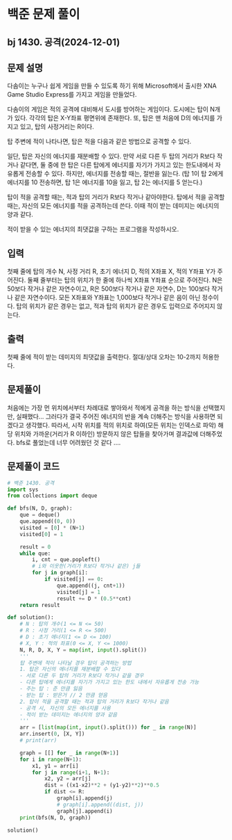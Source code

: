 # 백준 문제 풀이

## bj 1430. 공격(2024-12-01)

## 문제 설명

다솜이는 누구나 쉽게 게임을 만들 수 있도록 하기 위해 Microsoft에서 출시한 XNA Game Studio Express를 가지고 게임을 만들었다.

다솜이의 게임은 적의 공격에 대비해서 도시를 방어하는 게임이다. 도시에는 탑이 N개가 있다. 각각의 탑은 X-Y좌표 평면위에 존재한다. 또, 탑은 맨 처음에 D의 에너지를 가지고 있고, 탑의 사정거리는 R이다.

탑 주변에 적이 나타나면, 탑은 적을 다음과 같은 방법으로 공격할 수 있다.

일단, 탑은 자신의 에너지를 재분배할 수 있다. 만약 서로 다른 두 탑의 거리가 R보다 작거나 같다면, 둘 중에 한 탑은 다른 탑에게 에너지를 자기가 가지고 있는 한도내에서 자유롭게 전송할 수 있다. 하지만, 에너지를 전송할 때는, 절반을 잃는다. (탑 1이 탑 2에게 에너지를 10 전송하면, 탑 1은 에너지를 10을 잃고, 탑 2는 에너지를 5 얻는다.)

탑이 적을 공격할 때는, 적과 탑의 거리가 R보다 작거나 같아야한다. 탑에서 적을 공격할 때는, 자신의 모든 에너지를 적을 공격하는데 쓴다. 이때 적이 받는 데미지는 에너지의 양과 같다.

적이 받을 수 있는 에너지의 최댓값을 구하는 프로그램을 작성하시오.

## 입력

첫째 줄에 탑의 개수 N, 사정 거리 R, 초기 에너지 D, 적의 X좌표 X, 적의 Y좌표 Y가 주어진다. 둘째 줄부터는 탑의 위치가 한 줄에 하나씩 X좌표 Y좌표 순으로 주어진다. N은 50보다 작거나 같은 자연수이고, R은 500보다 작거나 같은 자연수, D는 100보다 작거나 같은 자연수이다. 모든 X좌표와 Y좌표는 1,000보다 작거나 같은 음이 아닌 정수이다. 탑의 위치가 같은 경우는 없고, 적과 탑의 위치가 같은 경우도 입력으로 주어지지 않는다.

## 출력

첫째 줄에 적이 받는 데미지의 최댓값을 출력한다. 절대/상대 오차는 10-2까지 허용한다.

## 문제풀이

처음에는 가장 먼 위치에서부터 차례대로 쌓아와서 적에게 공격을 하는 방식을 선택했지만, 실패했다... 그러다가 결국 주어진 에너지의 반을 계속 더해주는 방식을 사용하면 되겠다고 생각했다. 따라서, 시작 위치를 적의 위치로 하여(모든 위치는 인덱스로 파악) 해당 위치와 가까운(거리가 R 이하인) 방문하지 않은 탑들을 찾아가며 결과값에 더해주었다. bfs로 풀었는데 너무 어려웠던 것 같다 ....

## 문제풀이 코드

```python
# 백준 1430. 공격
import sys
from collections import deque

def bfs(N, D, graph):
    que = deque()
    que.append((0, 0))
    visited = [0] * (N+1)
    visited[0] = 1

    result = 0
    while que:
        i, cnt = que.popleft()
        # i와 이웃한(거리가 R보다 작거나 같은) j들
        for j in graph[i]:
            if visited[j] == 0:
                que.append((j, cnt+1))
                visited[j] = 1
                result += D * (0.5**cnt)
    return result

def solution():
    # N : 탑의 개수(1 <= N <= 50)
    # R : 사정 거리(1 <= R <= 500)
    # D : 초기 에너지(1 <= D <= 100)
    # X, Y : 적의 좌표(0 <= X, Y <= 1000)
    N, R, D, X, Y = map(int, input().split())
    '''
    탑 주변에 적이 나타날 경우 탑이 공격하는 방법
    1. 탑은 자신의 에너지를 재분배할 수 있다
    - 서로 다른 두 탑의 거리가 R보다 작거나 같을 경우
    - 다른 탑에게 에너지를 자기가 가지고 있는 한도 내에서 자유롭게 전송 가능
    - 주는 탑 : 준 만큼 잃음
    - 받는 탑 : 받은거 // 2 만큼 얻음
    2. 탑이 적을 공격할 때는 적과 탑의 거리가 R보다 작거나 같음
    - 공격 시, 자신의 모든 에너지를 사용
    - 적이 받는 데미지는 에너지의 양과 같음
    '''
    arr = [list(map(int, input().split())) for _ in range(N)]
    arr.insert(0, [X, Y])
    # print(arr)

    graph = [[] for _ in range(N+1)]
    for i in range(N+1):
        x1, y1 = arr[i]
        for j in range(i+1, N+1):
            x2, y2 = arr[j]
            dist = ((x1-x2)**2 + (y1-y2)**2)**0.5
            if dist <= R:
                graph[i].append(j)
                # graph[i].append((dist, j))
                graph[j].append(i)
    print(bfs(N, D, graph))

solution()
```
